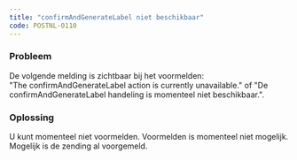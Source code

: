 ```yaml
---
title: "confirmAndGenerateLabel niet beschikbaar"
code: POSTNL-0110
---
```



<p><h3>Probleem</h3></p><p>De volgende melding is zichtbaar bij het voormelden:<br>"The confirmAndGenerateLabel action is currently unavailable." of "De confirmAndGenerateLabel handeling is momenteel niet beschikbaar.".</p><p><h3>Oplossing</h3></p><p>U kunt momenteel niet voormelden. Voormelden is momenteel niet mogelijk. Mogelijk is de zending al voorgemeld.</p>
